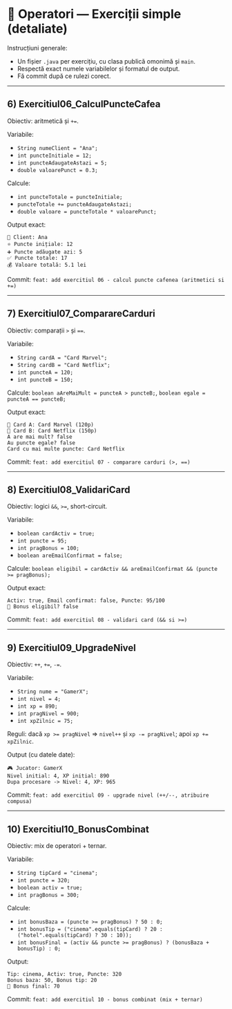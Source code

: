 # 🧪 Operatori — Exerciții simple (detaliate)

Instrucțiuni generale:

- Un fișier `.java` per exercițiu, cu clasa publică omonimă și `main`.
- Respectă exact numele variabilelor și formatul de output.
- Fă commit după ce rulezi corect.

---

## 6) Exercitiul06_CalculPuncteCafea

Obiectiv: aritmetică și `+=`.

Variabile:

- `String numeClient = "Ana";`
- `int puncteInitiale = 12;`
- `int puncteAdaugateAstazi = 5;`
- `double valoarePunct = 0.3;`

Calcule:

- `int puncteTotale = puncteInitiale;`
- `puncteTotale += puncteAdaugateAstazi;`
- `double valoare = puncteTotale * valoarePunct;`

Output exact:

```
👤 Client: Ana
⭐ Puncte inițiale: 12
➕ Puncte adăugate azi: 5
✅ Puncte totale: 17
💰 Valoare totală: 5.1 lei
```

Commit: `feat: add exercitiul 06 - calcul puncte cafenea (aritmetici si +=)`

---

## 7) Exercitiul07_ComparareCarduri

Obiectiv: comparații `>` și `==`.

Variabile:

- `String cardA = "Card Marvel";`
- `String cardB = "Card Netflix";`
- `int puncteA = 120;`
- `int puncteB = 150;`

Calcule: `boolean aAreMaiMult = puncteA > puncteB;`, `boolean egale = puncteA == puncteB;`

Output exact:

```
🔸 Card A: Card Marvel (120p)
🔹 Card B: Card Netflix (150p)
A are mai mult? false
Au puncte egale? false
Card cu mai multe puncte: Card Netflix
```

Commit: `feat: add exercitiul 07 - comparare carduri (>, ==)`

---

## 8) Exercitiul08_ValidariCard

Obiectiv: logici `&&`, `>=`, short-circuit.

Variabile:

- `boolean cardActiv = true;`
- `int puncte = 95;`
- `int pragBonus = 100;`
- `boolean areEmailConfirmat = false;`

Calcule: `boolean eligibil = cardActiv && areEmailConfirmat && (puncte >= pragBonus);`

Output exact:

```
Activ: true, Email confirmat: false, Puncte: 95/100
🎁 Bonus eligibil? false
```

Commit: `feat: add exercitiul 08 - validari card (&& si >=)`

---

## 9) Exercitiul09_UpgradeNivel

Obiectiv: `++`, `+=`, `-=`.

Variabile:

- `String nume = "GamerX";`
- `int nivel = 4;`
- `int xp = 890;`
- `int pragNivel = 900;`
- `int xpZilnic = 75;`

Reguli: dacă `xp >= pragNivel` => `nivel++` și `xp -= pragNivel`; apoi `xp += xpZilnic`.

Output (cu datele date):

```
🎮 Jucator: GamerX
Nivel initial: 4, XP initial: 890
Dupa procesare -> Nivel: 4, XP: 965
```

Commit: `feat: add exercitiul 09 - upgrade nivel (++/--, atribuire compusa)`

---

## 10) Exercitiul10_BonusCombinat

Obiectiv: mix de operatori + ternar.

Variabile:

- `String tipCard = "cinema";`
- `int puncte = 320;`
- `boolean activ = true;`
- `int pragBonus = 300;`

Calcule:

- `int bonusBaza = (puncte >= pragBonus) ? 50 : 0;`
- `int bonusTip = ("cinema".equals(tipCard) ? 20 : ("hotel".equals(tipCard) ? 30 : 10));`
- `int bonusFinal = (activ && puncte >= pragBonus) ? (bonusBaza + bonusTip) : 0;`

Output:

```
Tip: cinema, Activ: true, Puncte: 320
Bonus baza: 50, Bonus tip: 20
🎁 Bonus final: 70
```

Commit: `feat: add exercitiul 10 - bonus combinat (mix + ternar)`
